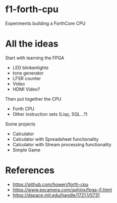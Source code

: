 # f1-forth-cpu

Experiments building a ForthCore CPU

# All the ideas
Start with learning the FPGA 
* LED blinkenlights
* tone generator
* LFSR counter
* Video
 * HDMI Video?

Then put together the CPU
* Forth CPU
* Other instruction sets (Lisp, SQL...?)

Some projects
* Calculator
* Calculator with Spreadsheet functionality
* Calculator with Stream processing functionality
* Simple Game

# References
* https://github.com/howerj/forth-cpu
* https://www.excamera.com/sphinx/fpga-j1.html
* https://dspace.mit.edu/handle/1721.1/5731
